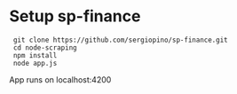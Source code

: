 # Setup  sp-finance

```
 git clone https://github.com/sergiopino/sp-finance.git
 cd node-scraping
 npm install 
 node app.js
```
App runs on localhost:4200